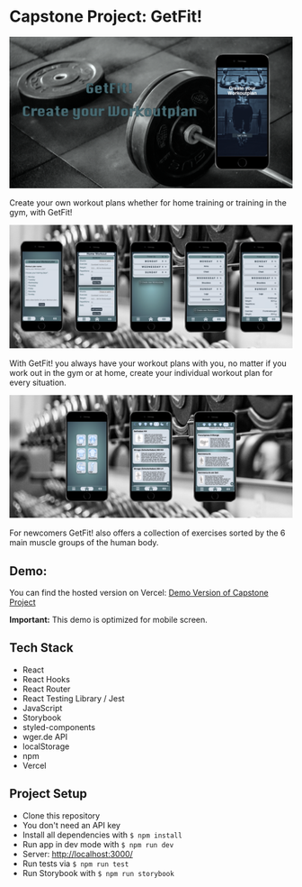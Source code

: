 # Capstone Project: GetFit!

![Header](/src/Components/Img/Frame%202.png)

Create your own workout plans whether for home training or training in the gym, with GetFit!

![WorkoutPlan](/src/Components/Img/Frame%203.png)

With GetFit! you always have your workout plans with you, no matter if you work out in the gym or at home, create your individual workout plan for every situation.

![Exercise](/src/Components/Img/Frame%201.png)

For newcomers GetFit! also offers a collection of exercises sorted by the 6 main muscle groups of the human body.

## Demo:

You can find the hosted version on Vercel: [Demo Version of Capstone Project](https://capstone-project-lake.vercel.app/)

**Important:** This demo is optimized for mobile screen.

## Tech Stack

- React
- React Hooks
- React Router
- React Testing Library / Jest
- JavaScript
- Storybook
- styled-components
- wger.de API
- localStorage
- npm
- Vercel

## Project Setup

- Clone this repository
- You don't need an API key
- Install all dependencies with `$ npm install`
- Run app in dev mode with `$ npm run dev`
- Server: [http://localhost:3000/](http://localhost:3000/)
- Run tests via `$ npm run test`
- Run Storybook with `$ npm run storybook`
